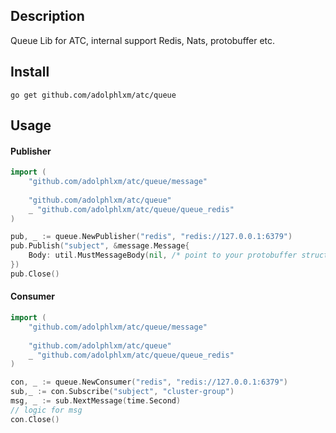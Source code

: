 ## Description
Queue Lib for ATC, internal support Redis, Nats, protobuffer etc. 

## Install
  `go get github.com/adolphlxm/atc/queue`
   
## Usage

#### Publisher
```go
import (
    "github.com/adolphlxm/atc/queue/message"
    
    "github.com/adolphlxm/atc/queue"
    _ "github.com/adolphlxm/atc/queue/queue_redis"
)

pub, _ := queue.NewPublisher("redis", "redis://127.0.0.1:6379")
pub.Publish("subject", &message.Message{
    Body: util.MustMessageBody(nil, /* point to your protobuffer struct */ ),
})
pub.Close()
```

#### Consumer
```go
import (
    "github.com/adolphlxm/atc/queue/message"
    
    "github.com/adolphlxm/atc/queue"
    _ "github.com/adolphlxm/atc/queue/queue_redis"
)

con, _ := queue.NewConsumer("redis", "redis://127.0.0.1:6379")
sub,_ := con.Subscribe("subject", "cluster-group")
msg, _ := sub.NextMessage(time.Second)
// logic for msg
con.Close()
```

